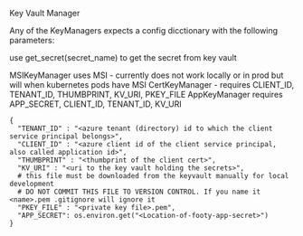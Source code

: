 Key Vault Manager

Any of the KeyManagers expects a config dicctionary with the following parameters:

use get_secret(secret_name) to get the secret from key vault

MSIKeyManager uses MSI - currently does not work locally or in prod but will when kubernetes pods have MSI
CertKeyManager - requires CLIENT_ID, TENANT_ID, THUMBPRINT, KV_URI, PKEY_FILE
AppKeyManager requires APP_SECRET, CLIENT_ID, TENANT_ID, KV_URI

```
{
  "TENANT_ID" : "<azure tenant (directory) id to which the client service principal belongs>",
  "CLIENT_ID" : "<azure client id of the client service principal, also called application id>",
  "THUMBPRINT" : "<thumbprint of the client cert>",
  "KV_URI" : "<uri to the key vault holding the secrets>",
  # this file must be downloaded from the keyvault manually for local development
  # DO NOT COMMIT THIS FILE TO VERSION CONTROL. If you name it <name>.pem .gitignore will ignore it
  "PKEY_FILE" : "<private key file>.pem",
  "APP_SECRET": os.environ.get("<Location-of-footy-app-secret>")
}
```

